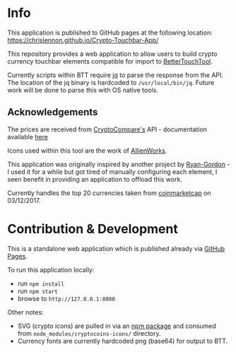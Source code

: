 # Info
This application is published to GitHub pages at the following location: https://chrislennon.github.io/Crypto-Touchbar-App/

This repository provides a web application to allow users to build crypto currency touchbar elements compatible for import to [BetterTouchTool](https://www.boastr.net/). 

Currently scripts within BTT require [jq](https://stedolan.github.io/jq/) to parse the response from the API. The location of the jq binary is hardcoded to `/usr/local/bin/jq`. Future work will be done to parse this with OS native tools.


## Acknowledgements
The prices are received from [CryptoCompare's](https://www.cryptocompare.com/) API - documentation available [here](https://www.cryptocompare.com/api/#)

Icons used within this tool are the work of [AllienWorks](https://github.com/allienworks/cryptocoins).

This application was originally inspired by another project by [Ryan-Gordon](https://github.com/Ryan-Gordon/Crypto-Touchbar) - I used it for a while but got tired of manually configuring each element, I seen benefit in providing an application to offload this work.

Currently handles the top 20 currencies taken from [coinmarketcap](https://coinmarketcap.com/all/views/all/) on 03/12/2017.

# Contribution & Development

This is a standalone web application which is published already via [GitHub Pages](https://chrislennon.github.io/Crypto-Touchbar-App/).

To run this application locally:

- run `npm install`
- run `npm start`
- browse to `http://127.0.0.1:8080`

Other notes:

- SVG (crypto icons) are pulled in via an [npm package](https://www.npmjs.com/package/cryptocoins-icons) and consumed from `node_modules/cryptocoins-icons/` directory.
- Currency fonts are currently hardcoded png (base64) for output to BTT.